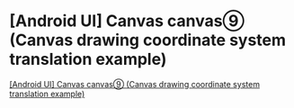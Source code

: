 # [Android UI] Canvas canvas⑨ (Canvas drawing coordinate system translation example)
[[Android UI] Canvas canvas⑨ (Canvas drawing coordinate system translation example)](https://aiwithcloud.com/2022/09/16/android_ui_canvas_canvas%e2%91%a8_canvas_drawing_coordinate_system_translation_example/)
